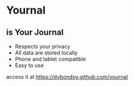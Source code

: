 # Yournal
## is Your Journal
- Respects your privacy
- All data are stored locally
- Phone and tablet compatible
- Easy to use

access it at https://dvbondoy.github.com/yournal
